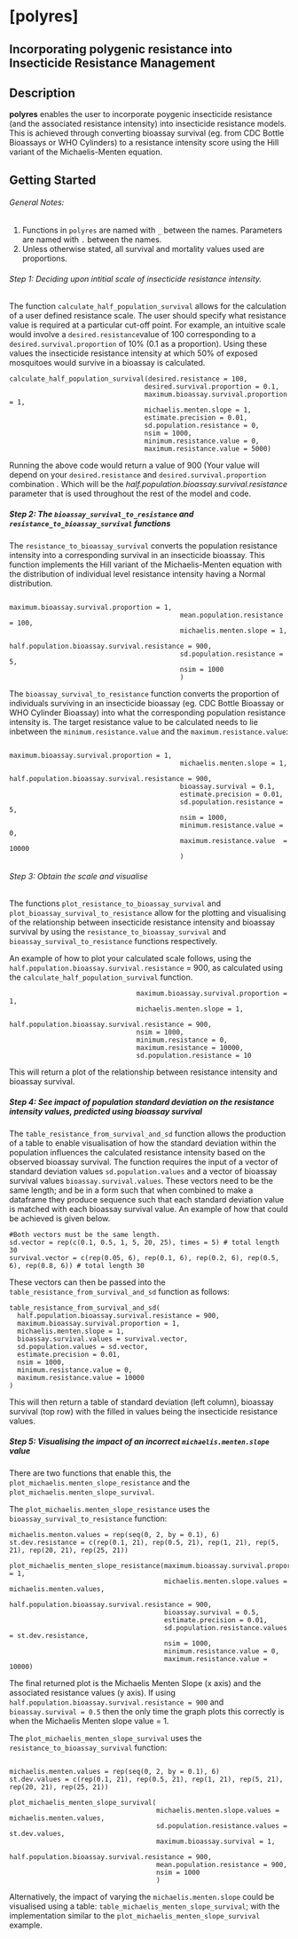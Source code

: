 # [polyres]
## Incorporating polygenic resistance into Insecticide Resistance Management

## Description
**polyres** enables the user to incorporate poygenic insecticide resistance (and the associated resistance intensity) into insecticide resistance models. This is achieved through converting bioassay survival (eg. from CDC Bottle Bioassays or WHO Cylinders) to a resistance intensity score using the Hill variant of the Michaelis-Menten equation. 

## Getting Started

###### General Notes:
1. Functions in ```polyres``` are named with ```_``` between the names. Parameters are named with ```.``` between the names.
2. Unless otherwise stated, all survival and mortality values used are proportions.

###### Step 1: Deciding upon intitial scale of insecticide resistance intensity. 
The function ```calculate_half_population_survival``` allows for the calculation of a user defined resistance scale. 
The user should specify what resistance value is required at a particular cut-off point. For example, an intuitive scale would involve a ```desired.resistance```value of 100 corresponding to a ```desired.survival.proportion``` of 10% (0.1 as a proportion). Using these values the insecticide resistance intensity at which 50% of exposed mosquitoes would survive in a bioassay is calculated. 

```
calculate_half_population_survival(desired.resistance = 100,
                                  desired.survival.proportion = 0.1,
                                  maximum.bioassay.survival.proportion = 1,
                                  michaelis.menten.slope = 1, 
                                  estimate.precision = 0.01, 
                                  sd.population.resistance = 0,
                                  nsim = 1000,
                                  minimum.resistance.value = 0, 
                                  maximum.resistance.value = 5000)
```
Running the above code would return a value of 900 (Your value will depend on your ```desired.resistance``` and ```desired.survival.proportion``` combination . Which will be the *half.population.bioassay.survival.resistance* parameter that is used throughout the rest of the model and code.

##### Step 2: The ```bioassay_survival_to_resistance``` and ```resistance_to_bioassay_survival``` functions

The ```resistance_to_bioassay_survival``` converts the population resistance intensity into a corresponding survival in an insecticide bioassay. This function implements the Hill variant of the Michaelis-Menten equation with the distribution of individual level resistance intensity having a Normal distribution.

```resistance_to_bioassay_survival = function(
                                           maximum.bioassay.survival.proportion = 1,
                                           mean.population.resistance = 100,
                                           michaelis.menten.slope = 1, 
                                           half.population.bioassay.survival.resistance = 900,
                                           sd.population.resistance = 5, 
                                           nsim = 1000
                                           )
```

The ```bioassay_survival_to_resistance``` function converts the proportion of individuals surviving in an insecticide bioassay (eg. CDC Bottle Bioassay or WHO Cylinder Bioassay) into what the corresponding population resistance intensity is. The target resistance value to be calculated needs to lie inbetween the ```minimum.resistance.value``` and the ```maximum.resistance.value```:

```bioassay_survival_to_resistance = function(
                                           maximum.bioassay.survival.proportion = 1,
                                           michaelis.menten.slope = 1, 
                                           half.population.bioassay.survival.resistance = 900, 
                                           bioassay.survival = 0.1, 
                                           estimate.precision = 0.01, 
                                           sd.population.resistance = 5,
                                           nsim = 1000,
                                           minimum.resistance.value = 0, 
                                           maximum.resistance.value  = 10000
                                           )
```                                           

###### Step 3: Obtain the scale and visualise
The functions ```plot_resistance_to_bioassay_survival``` and ```plot_bioassay_survival_to_resistance``` allow for the plotting and visualising of the relationship between insecticide resistance intensity and bioassay survival by using the ```resistance_to_bioassay_survival``` and ```bioassay_survival_to_resistance``` functions respectively.

An example of how to plot your calculated scale follows, using the ```half.population.bioassay.survival.resistance``` = 900, as calculated using the ```calculate_half_population_survival``` function. 

```plot_resistance_to_bioassay_survival(
                                maximum.bioassay.survival.proportion = 1, 
                                michaelis.menten.slope = 1, 
                                half.population.bioassay.survival.resistance = 900, 
                                nsim = 1000, 
                                minimum.resistance = 0, 
                                maximum.resistance = 10000, 
                                sd.population.resistance = 10
```

This will return a plot of the relationship between resistance intensity and bioassay survival.


##### Step 4: See impact of population standard deviation on the resistance intensity values, predicted using bioassay survival
The ```table_resistance_from_survival_and_sd``` function allows the production of a table to enable visualisation of how the standard deviation within the population influences the calculated resistance intensity based on the observed bioassay survival.
The function requires the input of a vector of standard deviation values ```sd.population.values``` and a vector of bioassay survival values ```bioassay.survival.values```. These vectors need to be the same length; and be in a form such that when combined to make a dataframe they produce sequence such that each standard deviation value is matched with each bioassay survival value. An example of how that could be achieved is given below. 
```
#Both vectors must be the same length. 
sd.vector = rep(c(0.1, 0.5, 1, 5, 20, 25), times = 5) # total length 30
survival.vector = c(rep(0.05, 6), rep(0.1, 6), rep(0.2, 6), rep(0.5, 6), rep(0.8, 6)) # total length 30
```
These vectors can then be passed into the ```table_resistance_from_survival_and_sd``` function as follows:
```
table_resistance_from_survival_and_sd(
  half.population.bioassay.survival.resistance = 900, 
  maximum.bioassay.survival.proportion = 1, 
  michaelis.menten.slope = 1, 
  bioassay.survival.values = survival.vector, 
  sd.population.values = sd.vector, 
  estimate.precision = 0.01, 
  nsim = 1000, 
  minimum.resistance.value = 0, 
  maximum.resistance.value = 10000
)
```
This will then return a table of standard deviation (left column), bioassay survival (top row) with the filled in values being the insecticide resistance values. 

##### Step 5: Visualising the impact of an incorrect ```michaelis.menten.slope``` value
There are two functions that enable this, the ```plot_michaelis.menten_slope_resistance``` and the ```plot_michaelis.menten_slope_survival```. 

The ```plot_michaelis.menten_slope_resistance``` uses the ```bioassay_survival_to_resistance``` function:

```
michaelis.menton.values = rep(seq(0, 2, by = 0.1), 6)
st.dev.resistance = c(rep(0.1, 21), rep(0.5, 21), rep(1, 21), rep(5, 21), rep(20, 21), rep(25, 21))

plot_michaelis_menten_slope_resistance(maximum.bioassay.survival.proportion = 1,
                                       michaelis.menten.slope.values = michaelis.menten.values,
                                       half.population.bioassay.survival.resistance = 900,
                                       bioassay.survival = 0.5, 
                                       estimate.precision = 0.01, 
                                       sd.population.resistance.values = st.dev.resistance, 
                                       nsim = 1000, 
                                       minimum.resistance.value = 0,
                                       maximum.resistance.value = 10000)
 ```
                                       
The final returned plot is the Michaelis Menten Slope (x axis) and the associated resistance values (y axis). If using ```half.population.bioassay.survival.resistance = 900``` and ```bioassay.survival = 0.5``` then the only time the graph plots this correctly is when the Michaelis Menten slope value = 1. 


The ```plot_michaelis_menten_slope_survival``` uses the ```resistance_to_bioassay_survival``` function:

```

michaelis.menten.values = rep(seq(0, 2, by = 0.1), 6)
st.dev.values = c(rep(0.1, 21), rep(0.5, 21), rep(1, 21), rep(5, 21), rep(20, 21), rep(25, 21))

plot_michaelis_menten_slope_survival(
                                     michaelis.menten.slope.values = michaelis.menten.values, 
                                     sd.population.resistance.values = st.dev.values, 
                                     maximum.bioassay.survival = 1,
                                     half.population.bioassay.survival.resistance = 900, 
                                     mean.population.resistance = 900,
                                     nsim = 1000
                                     )
```
Alternatively, the impact of varying the ```michaelis.menten.slope``` could be visualised using a table: ```table_michaelis_menten_slope_survival```; with the implementation similar to the ```plot_michaelis_menten_slope_survival``` example.
